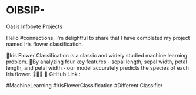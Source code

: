 # OIBSIP-
 Oasis Infobyte Projects


Hello #connections, I'm delightful to share that I have completed my project named Iris flower classification.

🔸Iris Flower Classification is a classic and widely studied machine learning problem.
🔹By analyzing four key features - sepal length, sepal width, petal length, and petal width - our model accurately predicts the species of each Iris flower. 🌸🌺🌼
🔸 GitHub Link : 

#MachineLearning #IrisFlowerClassification #Different Classifier
